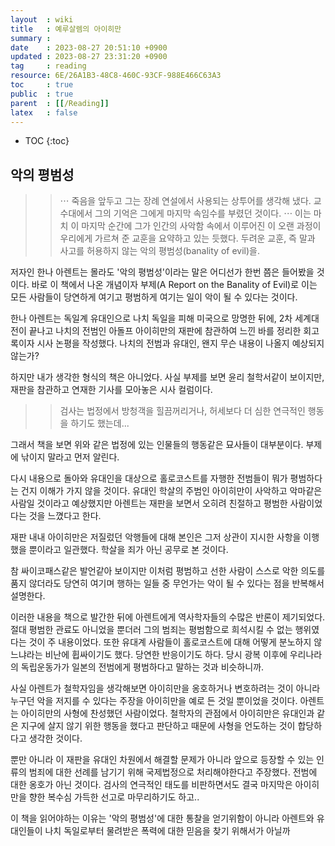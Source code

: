 ```yaml
---
layout  : wiki
title   : 예루살렘의 아이히만 
summary : 
date    : 2023-08-27 20:51:10 +0900
updated : 2023-08-27 23:31:20 +0900
tag     : reading
resource: 6E/26A1B3-48C8-460C-93CF-988E466C63A3
toc     : true
public  : true
parent  : [[/Reading]]
latex   : false
---
```

* TOC
{:toc}

## 악의 평범성

>> ⋯ 죽음을 앞두고 그는 장례 연설에서 사용되는 상투어를 생각해 냈다. 교수대에서 그의 기억은 그에게 마지막 속임수를 부렸던 것이다. ⋯ 이는 마치 이 마지막 순간에 그가 인간의 사악함 속에서 이루어진 이 오랜 과정이 우리에게 가르쳐 준 교훈을 요약하고 있는 듯했다. 두려운 교훈, 즉 말과 사고를 허용하지 않는 악의 평범성(banality of evil)을.

저자인 한나 아렌트는 몰라도 '악의 평범성'이라는 말은 어디선가 한번 쯤은 들어봤을 것이다. 바로 이 책에서 나온 개념이자 부제(A Report on the Banality of Evil)로 이는 모든 사람들이 당연하게 여기고 평범하게 여기는 일이 악이 될 수 있다는 것이다. 

한나 아렌트는 독일계 유대인으로 나치 독일을 피해 미국으로 망명한 뒤에, 2차 세계대전이 끝나고 나치의 전범인 아돌프 아이히만의 재판에 참관하여 느낀 바를 정리한 회고록이자 시사 논평을 작성했다. 나치의 전범과 유대인, 왠지 무슨 내용이 나올지 예상되지 않는가? 

하지만 내가 생각한 형식의 책은 아니었다. 사실 부제를 보면 윤리 철학서같이 보이지만, 재판을 참관하고 연재한 기사를 모아놓은 시사 컬럼이다.

>> 검사는 법정에서 방청객을 힐끔꺼리거나, 허세보다 더 심한 연극적인 행동을 하기도 했는데... 

그래서 책을 보면 위와 같은 법정에 있는 인물들의 행동같은 묘사들이 대부분이다. 부제에 낚이지 말라고 먼저 알린다.

다시 내용으로 돌아와 유대인을 대상으로 홀로코스트를 자행한 전범들이 뭐가 평범하다는 건지 이해가 가지 않을 것이다. 유대인 학살의 주범인 아이히만이 사악하고 악마같은 사람일 것이라고 예상했지만 아렌트는 재판을 보면서 오히려 친절하고 평범한 사람이었다는 것을 느꼈다고 한다.

재판 내내 아이히만은 저질렀던 악행들에 대해 본인은 그저 상관이 지시한 사항을 이행했을 뿐이라고 일관했다. 학살을 죄가 아닌 공무로 본 것이다.

참 싸이코패스같은 발언같아 보이지만 이처럼 평범하고 선한 사람이 스스로 악한 의도를 품지 않더라도 당연히 여기며 행하는 일들 중 무언가는 악이 될 수 있다는 점을 반복해서 설명한다. 

이러한 내용을 책으로 발간한 뒤에 아렌트에게 역사학자들의 수많은 반론이 제기되었다. 절대 평범한 관료도 아니었을 뿐더러 그의 범죄는 평범함으로 희석시킬 수 없는 행위였다는 것이 주 내용이었다. 또한 유대계 사람들이 홀로코스트에 대해 어떻게 분노하지 않느냐라는 비난에 휩싸이기도 했다. 당연한 반응이기도 하다. 당시 광복 이후에 우리나라의 독립운동가가 일본의 전범에게 평범하다고 말하는 것과 비슷하니까.

사실 아렌트가 철학자임을 생각해보면 아이히만을 옹호하거나 변호하려는 것이 아니라 누구던 악을 저지를 수 있다는 주장을 아이히만을 예로 든 것일 뿐이었을 것이다. 아렌트는 아이히만의 사형에 찬성했던 사람이었다. 철학자의 관점에서 아이히만은 유대인과 같은 지구에 살지 않기 위한 행동을 했다고 판단하고 때문에 사형을 언도하는 것이 합당하다고 생각한 것이다. 

뿐만 아니라 이 재판을 유대인 차원에서 해결할 문제가 아니라 앞으로 등장할 수 있는 인류의 범죄에 대한 선례를 남기기 위해 국제법정으로 처리해야한다고 주장했다. 전범에 대한 옹호가 아닌 것이다. 검사의 연극적인 태도를 비판하면서도 결국 마지막은 아이히만을 향한 복수심 가득한 선고로 마무리하기도 하고..

이 책을 읽어야하는 이유는 '악의 평범성'에 대한 통찰을 얻기위함이 아니라 아렌트와 유대인들이 나치 독일로부터 물려받은 폭력에 대한 믿음을 찾기 위해서가 아닐까


